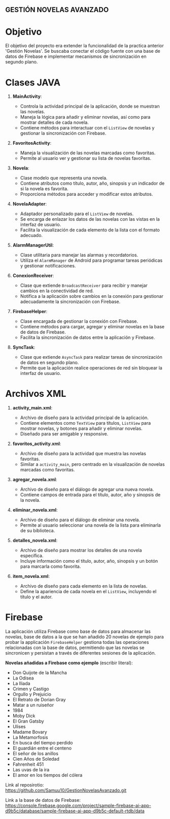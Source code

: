 ## GESTIÓN NOVELAS AVANZADO

# Objetivo

El objetivo del proyecto era extender la funcionalidad de la practica anterior 'Gestión Novelas'. 
Se buscaba conectar el código fuente con una base de datos de Firebase e implementar mecanismos de sincronización en segundo plano.

# Clases JAVA

1. **MainActivity**: 
   - Controla la actividad principal de la aplicación, donde se muestran las novelas.
   - Maneja la lógica para añadir y eliminar novelas, así como para mostrar detalles de cada novela.
   - Contiene métodos para interactuar con el `ListView` de novelas y gestionar la sincronización con Firebase.

2. **FavoritosActivity**: 
   - Maneja la visualización de las novelas marcadas como favoritas.
   - Permite al usuario ver y gestionar su lista de novelas favoritas.

3. **Novela**: 
   - Clase modelo que representa una novela.
   - Contiene atributos como título, autor, año, sinopsis y un indicador de si la novela es favorita.
   - Proporciona métodos para acceder y modificar estos atributos.

4. **NovelaAdapter**: 
   - Adaptador personalizado para el `ListView` de novelas.
   - Se encarga de enlazar los datos de las novelas con las vistas en la interfaz de usuario.
   - Facilita la visualización de cada elemento de la lista con el formato adecuado.

5. **AlarmManagerUtil**: 
   - Clase utilitaria para manejar las alarmas y recordatorios.
   - Utiliza el `AlarmManager` de Android para programar tareas periódicas y gestionar notificaciones.

6. **ConexionReceiver**: 
   - Clase que extiende `BroadcastReceiver` para recibir y manejar cambios en la conectividad de red.
   - Notifica a la aplicación sobre cambios en la conexión para gestionar adecuadamente la sincronización con Firebase.

7. **FirebaseHelper**: 
   - Clase encargada de gestionar la conexión con Firebase.
   - Contiene métodos para cargar, agregar y eliminar novelas en la base de datos de Firebase.
   - Facilita la sincronización de datos entre la aplicación y Firebase.

8. **SyncTask**: 
   - Clase que extiende `AsyncTask` para realizar tareas de sincronización de datos en segundo plano.
   - Permite que la aplicación realice operaciones de red sin bloquear la interfaz de usuario.

# Archivos XML

1. **activity_main.xml**: 
   - Archivo de diseño para la actividad principal de la aplicación.
   - Contiene elementos como `TextView` para títulos, `ListView` para mostrar novelas, y botones para añadir y eliminar novelas.
   - Diseñado para ser amigable y responsive.

2. **favoritos_activity.xml**: 
   - Archivo de diseño para la actividad que muestra las novelas favoritas.
   - Similar a `activity_main`, pero centrado en la visualización de novelas marcadas como favoritas.

3. **agregar_novela.xml**: 
   - Archivo de diseño para el diálogo de agregar una nueva novela.
   - Contiene campos de entrada para el título, autor, año y sinopsis de la novela.

4. **eliminar_novela.xml**: 
   - Archivo de diseño para el diálogo de eliminar una novela.
   - Permite al usuario seleccionar una novela de la lista para eliminarla de su biblioteca.

5. **detalles_novela.xml**: 
   - Archivo de diseño para mostrar los detalles de una novela específica.
   - Incluye información como el título, autor, año, sinopsis y un botón para marcarla como favorita.

6. **item_novela.xml**: 
   - Archivo de diseño para cada elemento en la lista de novelas.
   - Define la apariencia de cada novela en el `ListView`, incluyendo el título y el autor.


# Firebase

La aplicación utiliza Firebase como base de datos para almacenar las novelas,
base de datos a la que se han añadido 20 novelas de ejemplo para probar la applicación
`FirebaseHelper` gestiona todas las operaciones relacionadas con la base de datos,
permitiendo que las novelas se sincronicen y persistan a través de diferentes sesiones de la aplicación.

**Novelas añadidas a Firebase como ejemplo** (escribir literal):

   - Don Quijote de la Mancha
   - La Odisea
   - La Iliada
   - Crimen y Castigo
   - Orgullo y Prejuicio
   - El Retrato de Dorian Gray
   - Matar a un ruiseñor
   - 1984
   - Moby Dick
   - El Gran Gatsby
   - Ulises
   - Madame Bovary
   - La Metamorfosis
   - En busca del tiempo perdido
   - El guardián entre el centeno
   - El señor de los anillos
   - Cien Años de Soledad
   - Fahrenheit 451
   - Las uvas de la ira
   - El amor en los tiempos del cólera


Link al reposirotio: https://github.com/Samuu10/GestionNovelasAvanzado.git

Link a la base de datos de Firebase: https://console.firebase.google.com/project/sample-firebase-ai-app-d9b5c/database/sample-firebase-ai-app-d9b5c-default-rtdb/data






